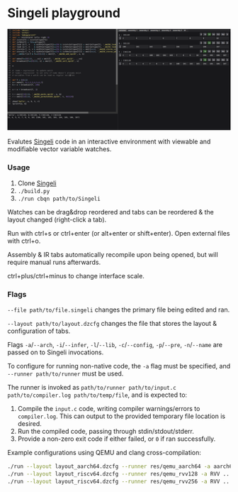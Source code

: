 # Singeli playground

![screenshot](https://github.com/dzaima/dzaima.github.io/blob/master/images/singeliPlayground.png)

Evalutes [Singeli](https://github.com/mlochbaum/Singeli) code in an interactive environment with viewable and modifiable vector variable watches.

### Usage
1. Clone [Singeli](https://github.com/mlochbaum/Singeli)
2. `./build.py`
3. `./run cbqn path/to/Singeli`

Watches can be drag&drop reordered and tabs can be reordered & the layout changed (right-click a tab).

Run with ctrl+s or ctrl+enter (or alt+enter or shift+enter). Open external files with ctrl+o.

Assembly & IR tabs automatically recompile upon being opened, but will require manual runs afterwards.

ctrl+plus/ctrl+minus to change interface scale.

### Flags

`--file path/to/file.singeli` changes the primary file being edited and ran.

`--layout path/to/layout.dzcfg` changes the file that stores the layout & configuration of tabs.

Flags `-a`/`--arch`, `-i`/`--infer`, `-l`/`--lib`, `-c`/`--config`, `-p`/`--pre`, `-n`/`--name` are passed on to Singeli invocations.

To configure for running non-native code, the `-a` flag must be specified, and `--runner path/to/runner` must be used.

The runner is invoked as `path/to/runner path/to/input.c path/to/compiler.log path/to/temp/file`, and is expected to:

1. Compile the `input.c` code, writing compiler warnings/errors to `compiler.log`. This can output to the provided temporary file location is desired.
2. Run the compiled code, passing through stdin/stdout/stderr.
3. Provide a non-zero exit code if either failed, or `0` if ran successfully.

Example configurations using QEMU and clang cross-compilation:
```sh
./run --layout layout_aarch64.dzcfg --runner res/qemu_aarch64 -a aarch64 ... # aarch64
./run --layout layout_riscv64.dzcfg --runner res/qemu_rvv128 -a RVV ... # RISC-V RVV, configured with 128-bit vectors
./run --layout layout_riscv64.dzcfg --runner res/qemu_rvv256 -a RVV ... # RISC-V RVV, configured with 256-bit vectors
```